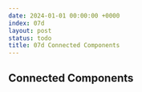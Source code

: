 ```yaml
---
date: 2024-01-01 00:00:00 +0000
index: 07d
layout: post
status: todo
title: 07d Connected Components
---
```


## Connected Components